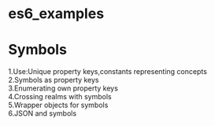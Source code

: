 # es6_examples

# Symbols
1.Use:Unique property keys,constants representing concepts<br/>
2.Symbols as property keys<br/>
3.Enumerating own property keys<br/>
4.Crossing realms with symbols<br/>
5.Wrapper objects for symbols<br/>
6.JSON and symbols

